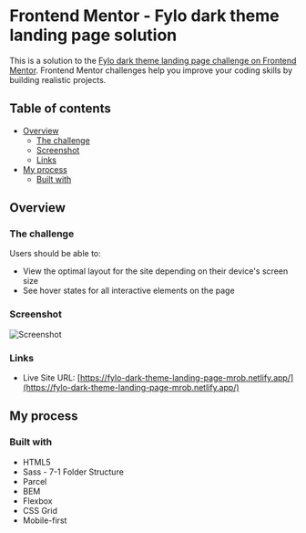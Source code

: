 # Frontend Mentor - Fylo dark theme landing page solution

This is a solution to the [Fylo dark theme landing page challenge on Frontend Mentor](https://www.frontendmentor.io/challenges/fylo-dark-theme-landing-page-5ca5f2d21e82137ec91a50fd). Frontend Mentor challenges help you improve your coding skills by building realistic projects.

## Table of contents

- [Overview](#overview)
  - [The challenge](#the-challenge)
  - [Screenshot](#screenshot)
  - [Links](#links)
- [My process](#my-process)
  - [Built with](#built-with)

## Overview

### The challenge

Users should be able to:

- View the optimal layout for the site depending on their device's screen size
- See hover states for all interactive elements on the page

### Screenshot

![Screenshot]()

### Links

- Live Site URL: [https://fylo-dark-theme-landing-page-mrob.netlify.app/](https://fylo-dark-theme-landing-page-mrob.netlify.app/)

## My process

### Built with

- HTML5
- Sass - 7-1 Folder Structure
- Parcel
- BEM
- Flexbox
- CSS Grid
- Mobile-first
